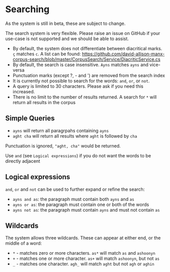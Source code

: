 # Searching

As the system is still in beta, these are subject to change. 

The search system is very flexible. Please raise an issue on GitHub if your use-case is not supported and we should be able to assist.

* By default, the system does not differentiate between diacritical marks. `ç` matches `c`. A list can be found: https://github.com/david-allison-manx-corpus-search/blob/master/CorpusSearch/Service/DiacriticService.cs
* By default, the search is case insensitive. `Ayns` matches `ayns` and vice-versa
* Punctuation marks (except ?, - and ') are removed from the search index
* It is currently not possible to search for the words: `and`, `or`, or `not`.
* A query is limited to 30 characters. Please ask if you need this increased.
* There is no limit to the number of results returned. A search for `*` will return all results in the corpus

## Simple Queries

* `ayns` will return all paragrpahs containing `ayns`
* `aght cha` will return all results where `aght` is followed by `cha`

Punctuation is ignored, `"aght, cha"` would be returned. 

Use `and` (see `Logical expressions`) if you do not want the words to be directly adjacent

## Logical expressions

`and`, `or` and `not` can be used to further expand or refine the search:

* `ayns and as`: the paragraph must contain both `ayns` and `as`
* `ayns or as`: the paragraph must contain one or both of the words
* `ayns not as`: the paragraph must contain `ayns` and must not contain `as`

## Wildcards

The system allows three wildcards. These can appear at either end, or the middle of a word:

* `*` - matches zero or more characters. `as*` will match `as` and `ashoonyn`
* `+` - matches one or more character. `as+` will match `ashoonyn`, but not `as`
* `_` - matches one character. `agh_` will match `aght` but not `agh` or `aghin`